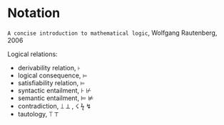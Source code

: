 # Notation

`A concise introduction to mathematical logic`, Wolfgang Rautenberg, 2006

Logical relations:
- derivability relation, `⊦`
- logical consequence, `⊨`
- satisfiability relation, `⊨`
- syntactic entailment, ⊦ ⊬
- semantic entailment, ⊨ ⊭
- contradiction, ⟘ ⊥ , ☇ ϟ ↯
- tautology, ⟙ ⊤
